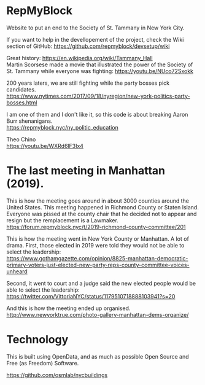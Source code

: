 # RepMyBlock
Website to put an end to the Society of St. Tammany in New York City.

If you want to help in the devellopement of the project, check the Wiki section of GitHub: https://github.com/repmyblock/devsetup/wiki

Great history: https://en.wikipedia.org/wiki/Tammany_Hall<BR>
Martin Scorsese made a movie that illustrated the power of the Society of St. Tammany while everyone was fighting: https://youtu.be/NUco72Sxokk

200 years laters, we are still fighting while the party bosses pick candidates.<BR> 
https://www.nytimes.com/2017/09/18/nyregion/new-york-politics-party-bosses.html

I am one of them and I don't like it, so this code is about breaking Aaron Burr shenanigans.<BR>
https://repmyblock.nyc/ny_politic_education
  


Theo Chino<BR>
https://youtu.be/WXRd6lF3Ix4<BR>
  
# The last meeting in Manhattan (2019).
This is how the meeting goes around in about 3000 counties around the United States. This meeting happened in Richmond County or Staten Island. Everyone was pissed at the county chair that he decided not to appear and resign but the remplacement is a Lawmaker.<BR>
https://forum.repmyblock.nyc/t/2019-richmond-county-committee/201

This is how the meeting went in New York County or Manhattan. A lot of drama.
First, those elected in 2019 were told they would not be able to select the leadership:<BR>
https://www.gothamgazette.com/opinion/8825-manhattan-democratic-primary-voters-just-elected-new-party-reps-county-committee-voices-unheard

Second, it went to court and a judge said the new elected people would be able to select the leadership:<BR>
https://twitter.com/VittoriaNYC/status/1179510718888103941?s=20
  
And this is how the meeting ended up organised.<BR>
http://www.newyorktrue.com/photo-gallery-manhattan-dems-organize/


# Technology

This is built using OpenData, and as much as possible Open Source and Free (as Freedom) Software.

https://github.com/osmlab/nycbuildings

